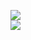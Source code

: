 [![](https://img.shields.io/badge/Made%20With-Github%20Spray-lightgrey.svg?style=for-the-badge&logo=github)](https://github.com/Annihil/github-spray#31983)  
[![](https://i.imgur.com/2DrTn0Z.gif)](https://github.com/Annihil/github-spray)